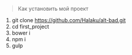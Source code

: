 > Как установить мой проект
1. git clone https://github.com/Halaku/alt-bad.git
2. cd first_project
3. bower i
4. npm i
5. gulp